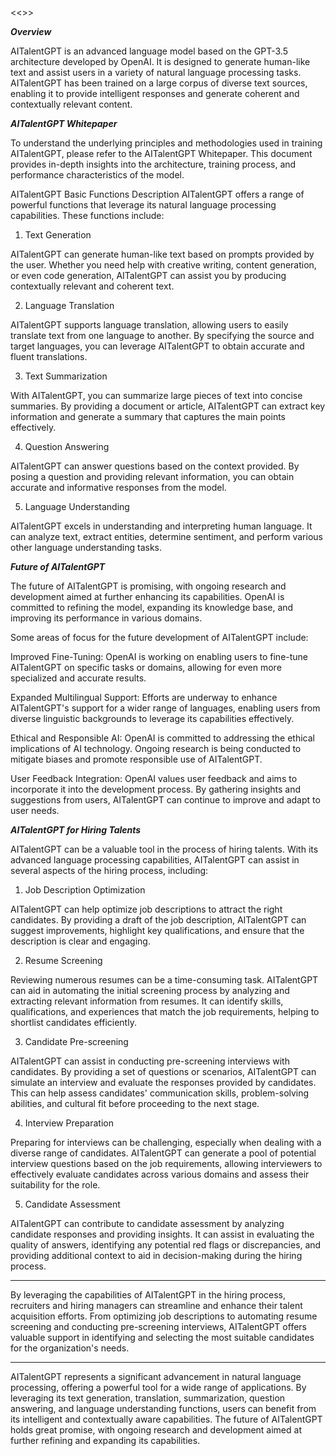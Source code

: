 <<<AITalentGPT>>>

___Overview___

AITalentGPT is an advanced language model based on the GPT-3.5 architecture developed by OpenAI. It is designed to generate human-like text and assist users in a variety of natural language processing tasks. AITalentGPT has been trained on a large corpus of diverse text sources, enabling it to provide intelligent responses and generate coherent and contextually relevant content.

___AITalentGPT Whitepaper___

To understand the underlying principles and methodologies used in training AITalentGPT, please refer to the AITalentGPT Whitepaper. This document provides in-depth insights into the architecture, training process, and performance characteristics of the model.

AITalentGPT Basic Functions Description
AITalentGPT offers a range of powerful functions that leverage its natural language processing capabilities. These functions include:

1. Text Generation

AITalentGPT can generate human-like text based on prompts provided by the user. Whether you need help with creative writing, content generation, or even code generation, AITalentGPT can assist you by producing contextually relevant and coherent text.

2. Language Translation

AITalentGPT supports language translation, allowing users to easily translate text from one language to another. By specifying the source and target languages, you can leverage AITalentGPT to obtain accurate and fluent translations.

3. Text Summarization

With AITalentGPT, you can summarize large pieces of text into concise summaries. By providing a document or article, AITalentGPT can extract key information and generate a summary that captures the main points effectively.

4. Question Answering

AITalentGPT can answer questions based on the context provided. By posing a question and providing relevant information, you can obtain accurate and informative responses from the model.

5. Language Understanding

AITalentGPT excels in understanding and interpreting human language. It can analyze text, extract entities, determine sentiment, and perform various other language understanding tasks.

___Future of AITalentGPT___

The future of AITalentGPT is promising, with ongoing research and development aimed at further enhancing its capabilities. OpenAI is committed to refining the model, expanding its knowledge base, and improving its performance in various domains.

Some areas of focus for the future development of AITalentGPT include:

Improved Fine-Tuning: OpenAI is working on enabling users to fine-tune AITalentGPT on specific tasks or domains, allowing for even more specialized and accurate results.

Expanded Multilingual Support: Efforts are underway to enhance AITalentGPT's support for a wider range of languages, enabling users from diverse linguistic backgrounds to leverage its capabilities effectively.

Ethical and Responsible AI: OpenAI is committed to addressing the ethical implications of AI technology. Ongoing research is being conducted to mitigate biases and promote responsible use of AITalentGPT.

User Feedback Integration: OpenAI values user feedback and aims to incorporate it into the development process. By gathering insights and suggestions from users, AITalentGPT can continue to improve and adapt to user needs.

___AITalentGPT for Hiring Talents___

AITalentGPT can be a valuable tool in the process of hiring talents. With its advanced language processing capabilities, AITalentGPT can assist in several aspects of the hiring process, including:

1. Job Description Optimization

AITalentGPT can help optimize job descriptions to attract the right candidates. By providing a draft of the job description, AITalentGPT can suggest improvements, highlight key qualifications, and ensure that the description is clear and engaging.

2. Resume Screening

Reviewing numerous resumes can be a time-consuming task. AITalentGPT can aid in automating the initial screening process by analyzing and extracting relevant information from resumes. It can identify skills, qualifications, and experiences that match the job requirements, helping to shortlist candidates efficiently.

3. Candidate Pre-screening

AITalentGPT can assist in conducting pre-screening interviews with candidates. By providing a set of questions or scenarios, AITalentGPT can simulate an interview and evaluate the responses provided by candidates. This can help assess candidates' communication skills, problem-solving abilities, and cultural fit before proceeding to the next stage.

4. Interview Preparation

Preparing for interviews can be challenging, especially when dealing with a diverse range of candidates. AITalentGPT can generate a pool of potential interview questions based on the job requirements, allowing interviewers to effectively evaluate candidates across various domains and assess their suitability for the role.

5. Candidate Assessment

AITalentGPT can contribute to candidate assessment by analyzing candidate responses and providing insights. It can assist in evaluating the quality of answers, identifying any potential red flags or discrepancies, and providing additional context to aid in decision-making during the hiring process.
  
______
  
By leveraging the capabilities of AITalentGPT in the hiring process, recruiters and hiring managers can streamline and enhance their talent acquisition efforts. From optimizing job descriptions to automating resume screening and conducting pre-screening interviews, AITalentGPT offers valuable support in identifying and selecting the most suitable candidates for the organization's needs.

______
  
AITalentGPT represents a significant advancement in natural language processing, offering a powerful tool for a wide range of applications. By leveraging its text generation, translation, summarization, question answering, and language understanding functions, users can benefit from its intelligent and contextually aware capabilities. The future of AITalentGPT holds great promise, with ongoing research and development aimed at further refining and expanding its capabilities.





